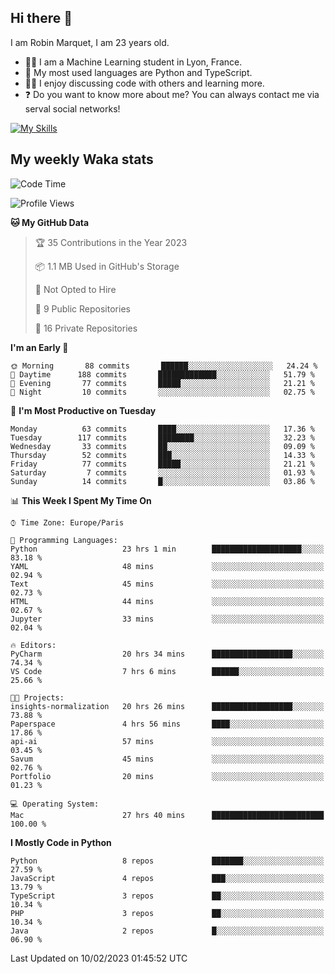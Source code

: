 ## Hi there 👋

I am Robin Marquet, I am 23 years old.

- 👨‍💻 I am a Machine Learning student in Lyon, France.
- 🌱 My most used languages are Python and TypeScript.
- 👯‍♀️ I enjoy discussing code with others and learning more.
- ❓ Do you want to know more about me? You can always contact me via serval social networks!

[![My Skills](https://skillicons.dev/icons?i=html,css,docker,express,figma,firebase,graphql,nodejs,react,ts,vue,py,pytorch)](https://skillicons.dev)

## My weekly Waka stats

<!--START_SECTION:waka-->
![Code Time](http://img.shields.io/badge/Code%20Time-3%2C376%20hrs%205%20mins-blue)

![Profile Views](http://img.shields.io/badge/Profile%20Views-5-blue)

**🐱 My GitHub Data** 

> 🏆 35 Contributions in the Year 2023
 > 
> 📦 1.1 MB Used in GitHub's Storage 
 > 
> 🚫 Not Opted to Hire
 > 
> 📜 9 Public Repositories 
 > 
> 🔑 16 Private Repositories  
 > 
**I'm an Early 🐤** 

```text
🌞 Morning       88 commits       ██████░░░░░░░░░░░░░░░░░░░   24.24 % 
🌆 Daytime      188 commits       █████████████░░░░░░░░░░░░   51.79 % 
🌃 Evening       77 commits       █████░░░░░░░░░░░░░░░░░░░░   21.21 % 
🌙 Night         10 commits       ░░░░░░░░░░░░░░░░░░░░░░░░░   02.75 % 

```
📅 **I'm Most Productive on Tuesday** 

```text
Monday          63 commits       ████░░░░░░░░░░░░░░░░░░░░░   17.36 % 
Tuesday        117 commits       ████████░░░░░░░░░░░░░░░░░   32.23 % 
Wednesday       33 commits       ██░░░░░░░░░░░░░░░░░░░░░░░   09.09 % 
Thursday        52 commits       ███░░░░░░░░░░░░░░░░░░░░░░   14.33 % 
Friday          77 commits       █████░░░░░░░░░░░░░░░░░░░░   21.21 % 
Saturday         7 commits       ░░░░░░░░░░░░░░░░░░░░░░░░░   01.93 % 
Sunday          14 commits       █░░░░░░░░░░░░░░░░░░░░░░░░   03.86 % 

```


📊 **This Week I Spent My Time On** 

```text
⌚︎ Time Zone: Europe/Paris

💬 Programming Languages: 
Python                   23 hrs 1 min        ████████████████████░░░░░   83.18 % 
YAML                     48 mins             ░░░░░░░░░░░░░░░░░░░░░░░░░   02.94 % 
Text                     45 mins             ░░░░░░░░░░░░░░░░░░░░░░░░░   02.73 % 
HTML                     44 mins             ░░░░░░░░░░░░░░░░░░░░░░░░░   02.67 % 
Jupyter                  33 mins             ░░░░░░░░░░░░░░░░░░░░░░░░░   02.04 % 

🔥 Editors: 
PyCharm                  20 hrs 34 mins      ██████████████████░░░░░░░   74.34 % 
VS Code                  7 hrs 6 mins        ██████░░░░░░░░░░░░░░░░░░░   25.66 % 

🐱‍💻 Projects: 
insights-normalization   20 hrs 26 mins      ██████████████████░░░░░░░   73.88 % 
Paperspace               4 hrs 56 mins       ████░░░░░░░░░░░░░░░░░░░░░   17.86 % 
api-ai                   57 mins             ░░░░░░░░░░░░░░░░░░░░░░░░░   03.45 % 
Savum                    45 mins             ░░░░░░░░░░░░░░░░░░░░░░░░░   02.76 % 
Portfolio                20 mins             ░░░░░░░░░░░░░░░░░░░░░░░░░   01.23 % 

💻 Operating System: 
Mac                      27 hrs 40 mins      █████████████████████████   100.00 % 

```

**I Mostly Code in Python** 

```text
Python                   8 repos             ███████░░░░░░░░░░░░░░░░░░   27.59 % 
JavaScript               4 repos             ███░░░░░░░░░░░░░░░░░░░░░░   13.79 % 
TypeScript               3 repos             ██░░░░░░░░░░░░░░░░░░░░░░░   10.34 % 
PHP                      3 repos             ██░░░░░░░░░░░░░░░░░░░░░░░   10.34 % 
Java                     2 repos             █░░░░░░░░░░░░░░░░░░░░░░░░   06.90 % 

```



 Last Updated on 10/02/2023 01:45:52 UTC
<!--END_SECTION:waka-->

